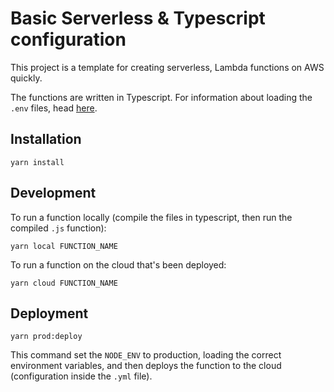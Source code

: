 # Basic Serverless & Typescript configuration

This project is a template for creating serverless, Lambda functions on AWS quickly.

The functions are written in Typescript. For information about loading the `.env` files, head [here](https://www.serverless.com/plugins/serverless-dotenv-plugin).

## Installation

`yarn install`

## Development

To run a function locally (compile the files in typescript, then run the compiled `.js` function):

`yarn local FUNCTION_NAME` 

To run a function on the cloud that's been deployed:

`yarn cloud FUNCTION_NAME`

## Deployment

`yarn prod:deploy` 

This command set the `NODE_ENV` to production, loading the correct environment variables, and then deploys the function to the cloud (configuration inside the `.yml` file).
